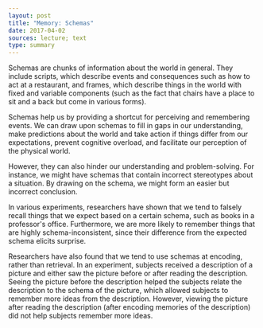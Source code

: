 ```yaml
---
layout: post
title: "Memory: Schemas"
date: 2017-04-02
sources: lecture; text
type: summary
---
```


Schemas are chunks of information about the world in general. They include scripts, which describe events and consequences such as how to act at a restaurant, and frames, which describe things in the world with fixed and variable components (such as the fact that chairs have a place to sit and a back but come in various forms).

Schemas help us by providing a shortcut for perceiving and remembering events. We can draw upon schemas to fill in gaps in our understanding, make predictions about the world and take action if things differ from our expectations, prevent cognitive overload, and facilitate our perception of the physical world.

However, they can also hinder our understanding and problem-solving. For instance, we might have schemas that contain incorrect stereotypes about a situation. By drawing on the schema, we might form an easier but incorrect conclusion.

In various experiments, researchers have shown that we tend to falsely recall things that we expect based on a certain schema, such as books in a professor's office. Furthermore, we are more likely to remember things that are highly schema-inconsistent, since their difference from the expected schema elicits surprise.

Researchers have also found that we tend to use schemas at encoding, rather than retrieval. In an experiment, subjects received a description of a picture and either saw the picture before or after reading the description. Seeing the picture before the description helped the subjects relate the description to the schema of the picture, which allowed subjects to remember more ideas from the description. However, viewing the picture after reading the description (after encoding memories of the description) did not help subjects remember more ideas.

